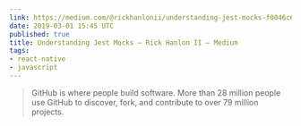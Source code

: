 ```yaml
---
link: https://medium.com/@rickhanlonii/understanding-jest-mocks-f0046c68e53c
date: 2019-03-01 15:45 UTC
published: true
title: Understanding Jest Mocks – Rick Hanlon II – Medium
tags:
- react-native
- javascript
---
```


<blockquote>GitHub is where people build software. More than 28 million people use GitHub to discover, fork, and contribute to over 79 million projects.</blockquote>
